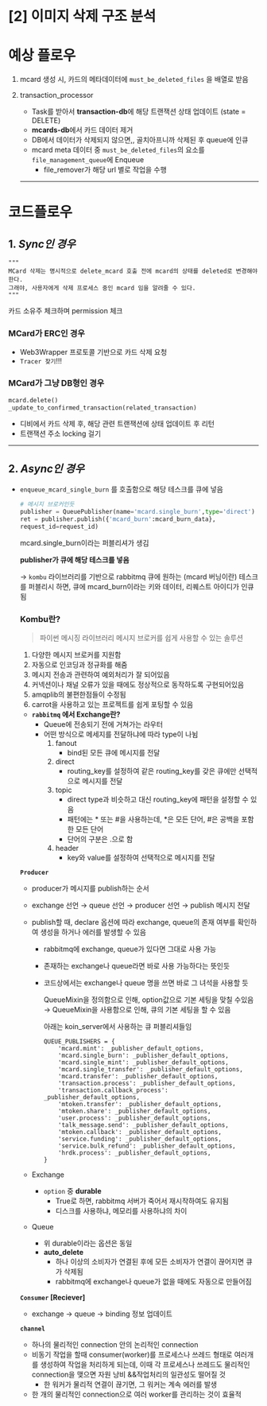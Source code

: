 # [2] 이미지 삭제 구조 분석

# 예상 플로우

1. mcard 생성 시, 카드의 메타데이터에 `must_be_deleted_files` 을 배열로 받음
2. transaction_processor
    - Task를 받아서 **transaction-db**에 해당 트랜잭션 상태 업데이트 (state = DELETE)
    - **mcards-db**에서 카드 데이터 제거
    - DB에서 데이터가 삭제되지 않으면,, 골치아프니까 삭제된 후 queue에 인큐
    - mcard meta 데이터 중 `must_be_deleted_files`의 요소를  `file_management_queue`에 Enqueue
        - file_remover가 해당 url 별로 작업을 수행

    ---

# 코드플로우

## 1. ***Sync인 경우***

```
"""
MCard 삭제는 명시적으로 delete_mcard 호출 전에 mcard의 상태를 deleted로 변경해야 한다.
그래야, 사용자에게 삭제 프로세스 중인 mcard 임을 알려줄 수 있다.
"""
```

카드 소유주 체크하며 permission 체크

### MCard가 ERC인 경우

- Web3Wrapper 프로토콜 기반으로 카드 삭제 요청
- `Tracer 찾기`!!!

### MCard가 그냥 DB형인 경우

```python
mcard.delete()
_update_to_confirmed_transaction(related_transaction)
```

- 디비에서 카드 삭제 후, 해당 관련 트랜잭션에 상태 업데이트 후 리턴
- 트랜잭션 주소 locking 걸기

---

## 2. ***Async인 경우***

- `enqueue_mcard_single_burn` 를 호출함으로 해당 테스크를 큐에 넣음

    ```python
    # 메시지 브로커인듯
    publisher = QueuePublisher(name='mcard.single_burn',type='direct') 
    ret = publisher.publish({'mcard_burn':mcard_burn_data},
    request_id=request_id)
    ```

    mcard.single_burn이라는 퍼블리셔가 생김

    **publisher가 큐에 해당 테스크를 넣음**

    → `kombu` 라이브러리를 기반으로 rabbitmq 큐에 원하는 (mcard 버닝이란) 테스크를 퍼블리시 하면, 큐에 mcard_burn이라는 키와 데이터, 리퀘스트 아이디가 인큐됨

    ### Kombu란?

    > 파이썬 메시징 라이브러리
    메시지 브로커를 쉽게 사용할 수 있는 솔루션

    1. 다양한 메시지 브로커를 지원함
    2. 자동으로 인코딩과 정규화를 해줌
    3. 메시지 전송과 관련하여 예외처리가 잘 되어있음
    4. 커넥션이나 채널 오류가 있을 때에도 정상적으로 동작하도록 구현되어있음
    5. amqplib의 불편한점들이 수정됨
    6. carrot을 사용하고 있는 프로젝트를 쉽게 포팅할 수 있음

    - **`rabbitmq` 에서 Exchange란?**
        - Queue에 전송되기 전에 거쳐가는 라우터
        - 어떤 방식으로 메세지를 전달하냐에 따라 type이 나뉨
            1. fanout
                - bind된 모든 큐에 메시지를 전달
            2. direct
                - routing_key를 설정하여 같은 routing_key를 갖은 큐에만 선택적으로 메시지를 전달
            3. topic
                - direct type과 비슷하고 대신 routing_key에 패턴을 설정할 수 있음
                - 패턴에는 * 또는 #을 사용하는데, *은 모든 단어, #은 공백을 포함한 모든 단어
                - 단어의 구분은 .으로 함
            4. header
                - key와 value를 설정하여 선택적으로 메시지를 전달

    **`Producer`**

    - producer가 메시지를 publish하는 순서
    - exchange 선언 → queue 선언 → producer 선언 → publish 메시지 전달
    - publish할 때, declare 옵션에 따라 exchange, queue의 존재 여부를 확인하여 생성을 하거나 에러를 발생할 수 있음
        - rabbitmq에 exchange, queue가 있다면 그대로 사용 가능
        - 존재하는 exchange나 queue라면 바로 사용 가능하다는 뜻인듯
        - 코드상에서는 exchange나 queue 명을 쓰면 바로 그 녀석을 사용할 듯

            QueueMixin을 정의함으로 인해, option값으로 기본 세팅을 맞칠 수있음 → QueueMixin을 사용함으로 인해, 큐의 기본 세팅을 할 수 있음

            아래는 koin_server에서 사용하는 큐 퍼블리셔들임

            ```
            QUEUE_PUBLISHERS = {
                'mcard.mint': _publisher_default_options,
                'mcard.single_burn': _publisher_default_options,
                'mcard.single_mint': _publisher_default_options,
                'mcard.single_transfer': _publisher_default_options,
                'mcard.transfer': _publisher_default_options,
                'transaction.process': _publisher_default_options,
                'transaction.callback_process': _publisher_default_options,
                'mtoken.transfer': _publisher_default_options,
                'mtoken.share': _publisher_default_options,
                'user.process': _publisher_default_options,
                'talk_message.send': _publisher_default_options,
                'mtoken.callback': _publisher_default_options,
                'service.funding': _publisher_default_options,
                'service.bulk_refund': _publisher_default_options,
                'hrdk.process': _publisher_default_options,
            }
            ```

    - Exchange
        - `option` 중 **durable**
            - True로 하면, rabbitmq 서버가 죽어서 재시작하여도 유지됨
            - 디스크를 사용하냐, 메모리를 사용하냐의 차이
    - Queue
        - 위 durable이라는 옵션은 동일
        - **auto_delete**
            - 하나 이상의 소비자가 연결된 후에 모든 소비자가 연결이 끊어지면 큐가 삭제됨
            - rabbitmq에 exchange나 queue가 없을 때에도 자동으로 만들어짐

    **`Consumer` [Reciever]**

    - exchange → queue → binding 정보 업데이트

    **`channel`**

    - 하나의 물리적인 connection 안의 논리적인 connection
    - 비동기 작업을 할때 consumer(worker)를 프로세스나 쓰레드 형태로 여러개를 생성하여 작업을 처리하게 되는데, 이때 각 프로세스나 쓰레드도 물리적인 connection을 맺으면 자원 낭비 &&작업처리의 일관성도 떨어질 것
        - 한 워커가 물리적 연결이 끊기면, 그 워커는 계속 에러를 발생
    - 한 개의 물리적인 connection으로 여러 worker를  관리하는 것이 효율적
